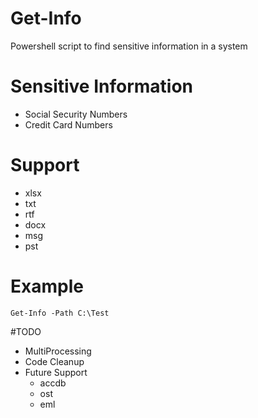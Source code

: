 # Get-Info
Powershell script to find sensitive information in a system

# Sensitive Information
* Social Security Numbers
* Credit Card Numbers

# Support
* xlsx
* txt
* rtf
* docx
* msg
* pst

# Example
``` Get-Info -Path C:\Test ```

#TODO
* MultiProcessing
* Code Cleanup
* Future Support
	* accdb
	* ost
	* eml